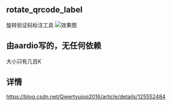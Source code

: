 ## rotate_qrcode_label
旋转验证码标注工具
![效果图](https://img-blog.csdnimg.cn/0ef17b31d9d5463188f85eecae96e4d3.png)
## 由aardio写的，无任何依赖

大小只有几百K

## 详情

https://blog.csdn.net/Qwertyuiop2016/article/details/125552484
